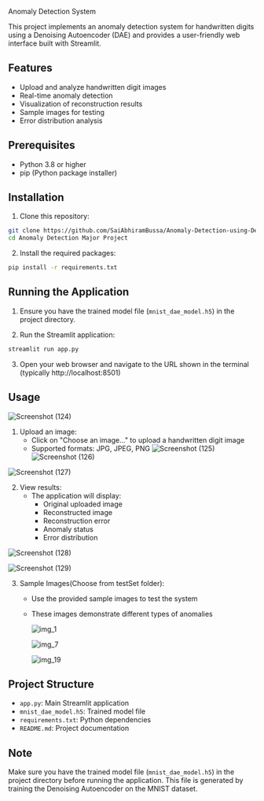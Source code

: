 Anomaly Detection System

This project implements an anomaly detection system for handwritten digits using a Denoising Autoencoder (DAE) and provides a user-friendly web interface built with Streamlit.

## Features

- Upload and analyze handwritten digit images
- Real-time anomaly detection
- Visualization of reconstruction results
- Sample images for testing
- Error distribution analysis

## Prerequisites

- Python 3.8 or higher
- pip (Python package installer)

## Installation

1. Clone this repository:
```bash
git clone https://github.com/SaiAbhiramBussa/Anomaly-Detection-using-Deep-Learning.git
cd Anomaly Detection Major Project
```

2. Install the required packages:
```bash
pip install -r requirements.txt
```

## Running the Application

1. Ensure you have the trained model file (`mnist_dae_model.h5`) in the project directory.

2. Run the Streamlit application:
```bash
streamlit run app.py
```

3. Open your web browser and navigate to the URL shown in the terminal (typically http://localhost:8501)

## Usage
![Screenshot (124)](https://github.com/user-attachments/assets/10ce3e28-759d-4029-98be-90c8842ff799)

1. Upload an image:
   - Click on "Choose an image..." to upload a handwritten digit image
   - Supported formats: JPG, JPEG, PNG
![Screenshot (125)](https://github.com/user-attachments/assets/387bdc1f-d99f-4a9c-aa09-7c40a7afb0d5)
![Screenshot (126)](https://github.com/user-attachments/assets/33ce3cec-ce67-4c6f-a8bc-a122d8035986)



![Screenshot (127)](https://github.com/user-attachments/assets/b955e493-fa7d-4f27-984d-196cb98e0e4f)

2. View results:
   - The application will display:
     - Original uploaded image
     - Reconstructed image
     - Reconstruction error
     - Anomaly status
     - Error distribution


![Screenshot (128)](https://github.com/user-attachments/assets/0e58be20-f21a-4984-b7f8-01da8ae8a8bb)

![Screenshot (129)](https://github.com/user-attachments/assets/16188794-6862-4217-a35d-4f3f600a658e)




3. Sample Images(Choose from testSet folder):
   - Use the provided sample images to test the system
   - These images demonstrate different types of anomalies
  
     ![img_1](https://github.com/user-attachments/assets/54edda10-17eb-4455-abe0-6819668db2f6)

     ![img_7](https://github.com/user-attachments/assets/5e7c2afc-b24d-498d-be2d-21ba7a16e9b4)

     ![img_19](https://github.com/user-attachments/assets/fd7d4eb9-872c-4735-a235-c2be350137b0)


## Project Structure

- `app.py`: Main Streamlit application
- `mnist_dae_model.h5`: Trained model file
- `requirements.txt`: Python dependencies
- `README.md`: Project documentation

## Note

Make sure you have the trained model file (`mnist_dae_model.h5`) in the project directory before running the application. This file is generated by training the Denoising Autoencoder on the MNIST dataset. 

